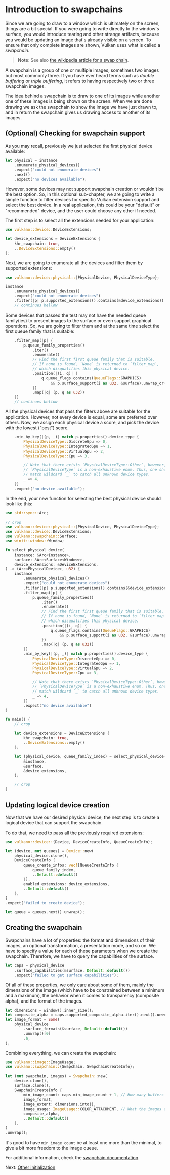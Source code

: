 # Introduction to swapchains

Since we are going to draw to a window which is ultimately on the screen, things are a bit special.
If you were going to write directly to the window's surface, you would introduce tearing and other
strange artifacts, because you would be updating an image that's already visible on a screen.
To ensure that only complete images are shown, Vulkan uses what is called a *swapchain*.

> **Note**: See also [the wikipedia article for a swap 
> chain](https://en.wikipedia.org/wiki/Swap_Chain).

A swapchain is a group of one or multiple images, sometimes two images but most commonly three. If
you have ever heard terms such as *double buffering* or *triple buffering*, it refers to having
respectively two or three swapchain images.

The idea behind a swapchain is to draw to one of its images while another one of these images is
being shown on the screen. When we are done drawing we ask the swapchain to show the image we have
just drawn to, and in return the swapchain gives us drawing access to another of its images.

## (Optional) Checking for swapchain support

As you may recall, previously we just selected the first physical device available:

```rust
let physical = instance
    .enumerate_physical_devices()
    .expect("could not enumerate devices")
    .next()
    .expect("no devices available");
```

However, some devices may not support swapchain creation or wouldn't be the best option. So, in 
this optional sub-chapter, we are going to write a simple function to filter devices for specific 
Vulkan extension support and select the best device. In a real application, this could be your 
"default" or "recommended" device, and the user could choose any other if needed.

The first step is to select all the extensions needed for your application:

```rust
use vulkano::device::DeviceExtensions;

let device_extensions = DeviceExtensions {
    khr_swapchain: true,
    ..DeviceExtensions::empty()
};
```

Next, we are going to enumerate all the devices and filter them by supported extensions:

```rust
use vulkano::device::physical::{PhysicalDevice, PhysicalDeviceType};

instance
    .enumerate_physical_devices()
    .expect("could not enumerate devices")
    .filter(|p| p.supported_extensions().contains(&device_extensions))
    // continues bellow
```

Some devices that passed the test may not have the needed queue family(ies) to present images to 
the surface or even support graphical operations. So, we are going to filter them and at the same 
time select the first queue family that is suitable:

```rust
    .filter_map(|p| {
        p.queue_family_properties()
            .iter()
            .enumerate()
            // Find the first first queue family that is suitable.
            // If none is found, `None` is returned to `filter_map`,
            // which disqualifies this physical device.
            .position(|(i, q)| {
                q.queue_flags.contains(QueueFlags::GRAPHICS)
                    && p.surface_support(i as u32, &surface).unwrap_or(false)
            })
            .map(|q| (p, q as u32))
    })
    // continues bellow
```

All the physical devices that pass the filters above are suitable for the application.
However, not every device is equal, some are preferred over others. Now, we assign each
physical device a score, and pick the device with the lowest ("best") score.

```rust
    .min_by_key(|(p, _)| match p.properties().device_type {
        PhysicalDeviceType::DiscreteGpu => 0,
        PhysicalDeviceType::IntegratedGpu => 1,
        PhysicalDeviceType::VirtualGpu => 2,
        PhysicalDeviceType::Cpu => 3,

        // Note that there exists `PhysicalDeviceType::Other`, however,
        // `PhysicalDeviceType` is a non-exhaustive enum. Thus, one should
        // match wildcard `_` to catch all unknown device types.
        _ => 4,
    })
    .expect("no device available");
```

In the end, your new function for selecting the best physical device should look like this:

```rust
use std::sync::Arc;

// crop
use vulkano::device::physical::{PhysicalDevice, PhysicalDeviceType};
use vulkano::device::DeviceExtensions;
use vulkano::swapchain::Surface;
use winit::window::Window;

fn select_physical_device(
    instance: &Arc<Instance>,
    surface: &Arc<Surface<Window>>,
    device_extensions: &DeviceExtensions,
) -> (Arc<PhysicalDevice>, u32) {
    instance
        .enumerate_physical_devices()
        .expect("could not enumerate devices")
        .filter(|p| p.supported_extensions().contains(&device_extensions))
        .filter_map(|p| {
            p.queue_family_properties()
                .iter()
                .enumerate()
                // Find the first first queue family that is suitable.
                // If none is found, `None` is returned to `filter_map`,
                // which disqualifies this physical device.
                .position(|(i, q)| {
                    q.queue_flags.contains(QueueFlags::GRAPHICS)
                        && p.surface_support(i as u32, &surface).unwrap_or(false)
                })
                .map(|q| (p, q as u32))
        })
        .min_by_key(|(p, _)| match p.properties().device_type {
            PhysicalDeviceType::DiscreteGpu => 0,
            PhysicalDeviceType::IntegratedGpu => 1,
            PhysicalDeviceType::VirtualGpu => 2,
            PhysicalDeviceType::Cpu => 3,

            // Note that there exists `PhysicalDeviceType::Other`, however,
            // `PhysicalDeviceType` is a non-exhaustive enum. Thus, one should
            // match wildcard `_` to catch all unknown device types.
            _ => 4,
        })
        .expect("no device available")
}

fn main() {
    // crop

    let device_extensions = DeviceExtensions {
        khr_swapchain: true,
        ..DeviceExtensions::empty()
    };

    let (physical_device, queue_family_index) = select_physical_device(
        &instance, 
        &surface, 
        &device_extensions,
    );

    // crop
}
```

## Updating logical device creation

Now that we have our desired physical device, the next step is to create a logical device that can 
support the swapchain.

To do that, we need to pass all the previously required extensions:

```rust
use vulkano::device::{Device, DeviceCreateInfo, QueueCreateInfo};

let (device, mut queues) = Device::new(
    physical_device.clone(),
    DeviceCreateInfo {
        queue_create_infos: vec![QueueCreateInfo {
            queue_family_index,
            ..Default::default()
        }],
        enabled_extensions: device_extensions,
        ..Default::default()
    },
)
.expect("failed to create device");

let queue = queues.next().unwrap();
```

## Creating the swapchain

Swapchains have a lot of properties: the format and dimensions of their images, an optional
transformation, a presentation mode, and so on. We have to specify a value for each of these
parameters when we create the swapchain. Therefore, we have to query the
capabilities of the surface.

```rust
let caps = physical_device
    .surface_capabilities(&surface, Default::default())
    .expect("failed to get surface capabilities");
```

Of all of these properties, we only care about some of them, mainly the dimensions of the image 
(which have to be constrained between a minimum and a maximum), the behavior when it comes to 
transparency (composite alpha), and the format of the images.

```rust
let dimensions = window().inner_size();
let composite_alpha = caps.supported_composite_alpha.iter().next().unwrap();
let image_format = Some(
    physical_device
        .surface_formats(&surface, Default::default())
        .unwrap()[0]
        .0,
);
```

Combining everything, we can create the swapchain:

```rust
use vulkano::image::ImageUsage;
use vulkano::swapchain::{Swapchain, SwapchainCreateInfo};

let (mut swapchain, images) = Swapchain::new(
    device.clone(),
    surface.clone(),
    SwapchainCreateInfo {
        min_image_count: caps.min_image_count + 1, // How many buffers to use in the swapchain
        image_format,
        image_extent: dimensions.into(),
        image_usage: ImageUsage::COLOR_ATTACHMENT, // What the images are going to be used for
        composite_alpha,
        ..Default::default()
    },
)
.unwrap();
```

It's good to have `min_image_count` be at least one more than the minimal, to give a bit more 
freedom to the image queue.

For additional information, check the
[swapchain documentation](https://docs.rs/vulkano/0.33.0/vulkano/swapchain/index.html#swapchains).

Next: [Other initialization](other_initialization.html)
